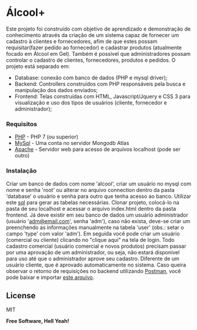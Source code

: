 # Álcool+

Este projeto foi construído com objetivo de aprendizado e demonstração de conhecimento através da criação de um sistema capaz de fornecer um cadastro à clientes e fornecedores, afim de que estes possam requisitar(fazer pedido ao fornecedor) e cadastrar produtos (atualmente focado em Álcool em Gel). Também é possível que administradores possam controlar o cadastro de clientes, fornecedores, produtos e pedidos.
O projeto está separado em:
* Database: conexão com banco de dados (PHP e mysql driver);
* Backend: Controllers construídos com PHP responsáveis pela busca e manipulação dos dados enviados;
* Frontend: Telas construídas com HTML, Javascript/Jquery e CSS 3 para visualização e uso dos tipos de usuários (cliente, fornecedor e administrador);

### Requisitos

* [PHP] - PHP 7 (ou superior)
* [MySql] - Uma conta no servidor Mongodb Atlas
* [Apache] - Servidor web para acesso de arquivos localhost (pode ser outro)

### Instalação

Criar um banco de dados com nome 'alcool', criar um usuário no mysql com nome e senha 'root' ou alterar no arquivo connection dentro da pasta 'database' o usuário e senha para outro que tenha acesso ao banco. Utilizar este [sql] para gerar as tabelas necessárias. Clonar projeto, colocá-lo na pasta de seu localhost e acessar o arquivo index.html dentro da pasta frontend.
Já deve existir em seu banco de dados um usuário administrador (usuário 'adm@email.com', senha 'adm'), caso não exista, deve-se criar um preenchendo as informações manualmente na tabela 'user' (obs.: setar o campo 'type' com valor 'adm'). Em seguida você pode criar um usuário (comercial ou cliente) clicando no "clique aqui" na tela de login.
Todo cadastro comercial (usuário comercial e novos produtos) precisam passar por uma aprovação de um administrador, ou seja, não estará disponível para uso até que o administrador aprove seu cadastro. Diferente de um usuário cliente, que é aprovado automaticamente no sistema. Caso queira observar o retorno de requisições no backend utilizando [Postman], você pode baixar e importar [este arquivo].

License
----

MIT


**Free Software, Hell Yeah!**

[//]: # (These are reference links used in the body of this note and get stripped out when the markdown processor does its job. There is no need to format nicely because it shouldn't be seen. Thanks SO - http://stackoverflow.com/questions/4823468/store-comments-in-markdown-syntax)


[PHP]: <https://www.php.net/manual/pt_BR/install.windows.php>
[MySql]: <https://dev.mysql.com/doc/>
[Apache]: <https://www.apache.org/>
[sql]: <https://drive.google.com/open?id=1nJKN337P8rtlidn574DNzkLPsj4LpkgT>
[Postman]: <https://www.postman.com/downloads/>
[este arquivo]: <https://drive.google.com/open?id=1JTDgzv-_so3s8EZORsBsS-Jpk7ZQhVjI>

